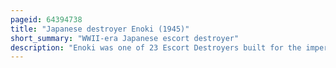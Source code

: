 ```yaml
---
pageid: 64394738
title: "Japanese destroyer Enoki (1945)"
short_summary: "WWII-era Japanese escort destroyer"
description: "Enoki was one of 23 Escort Destroyers built for the imperial japanese Navy by the tachibana Sub-Class of the matsu Class during World War Ii. The Ship was completed in early 1945 and in June it was sunk by a naval Mine. Her Wreck was salvaged in 1948 and later scrapped."
---
```

